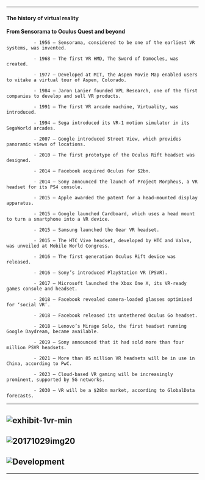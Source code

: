 --------

#### The history of virtual reality

**From Sensorama to Oculus Quest and beyond**

              - 1956 – Sensorama, considered to be one of the earliest VR systems, was invented.

              - 1968 – The first VR HMD, The Sword of Damocles, was created.

              - 1977 – Developed at MIT, the Aspen Movie Map enabled users to vitake a virtual tour of Aspen, Colorado.

              - 1984 – Jaron Lanier founded VPL Research, one of the first companies to develop and sell VR products.

              - 1991 – The first VR arcade machine, Virtuality, was introduced.

              - 1994 – Sega introduced its VR-1 motion simulator in its SegaWorld arcades.

              - 2007 – Google introduced Street View, which provides panoramic views of locations.

              - 2010 – The first prototype of the Oculus Rift headset was designed.

              - 2014 – Facebook acquired Oculus for $2bn.

              - 2014 – Sony announced the launch of Project Morpheus, a VR headset for its PS4 console.

              - 2015 – Apple awarded the patent for a head-mounted display apparatus.

              - 2015 – Google launched Cardboard, which uses a head mount to turn a smartphone into a VR device.

              - 2015 – Samsung launched the Gear VR headset.

              - 2015 – The HTC Vive headset, developed by HTC and Valve, was unveiled at Mobile World Congress.

              - 2016 – The first generation Oculus Rift device was released.

              - 2016 – Sony’s introduced PlayStation VR (PSVR).

              - 2017 – Microsoft launched the Xbox One X, its VR-ready games console and headset.

              - 2018 – Facebook revealed camera-loaded glasses optimised for ‘social VR’.

              - 2018 – Facebook released its untethered Oculus Go headset.

              - 2018 – Lenovo’s Mirage Solo, the first headset running Google Daydream, became available.

              - 2019 – Sony announced that it had sold more than four million PSVR headsets.

              - 2021 – More than 85 million VR headsets will be in use in China, according to PwC.

              - 2023 – Cloud-based VR gaming will be increasingly prominent, supported by 5G networks.

              - 2030 – VR will be a $28bn market, according to GlobalData forecasts.
             
-----------------
![exhibit-1vr-min](https://www.redchalk.com/wp-content/uploads/2017/10/exhibit-1vr-min.png)
------
![20171029img20](https://www.whitehutchinson.com/images/2017/20171029img20.jpg)
------
![Development](https://www.researchgate.net/profile/Mustafa_Al-Adhami/publication/328374975/figure/fig1/AS:683257599365122@1539912714432/Development-of-VR-headset.jpg)
------------

-----------

